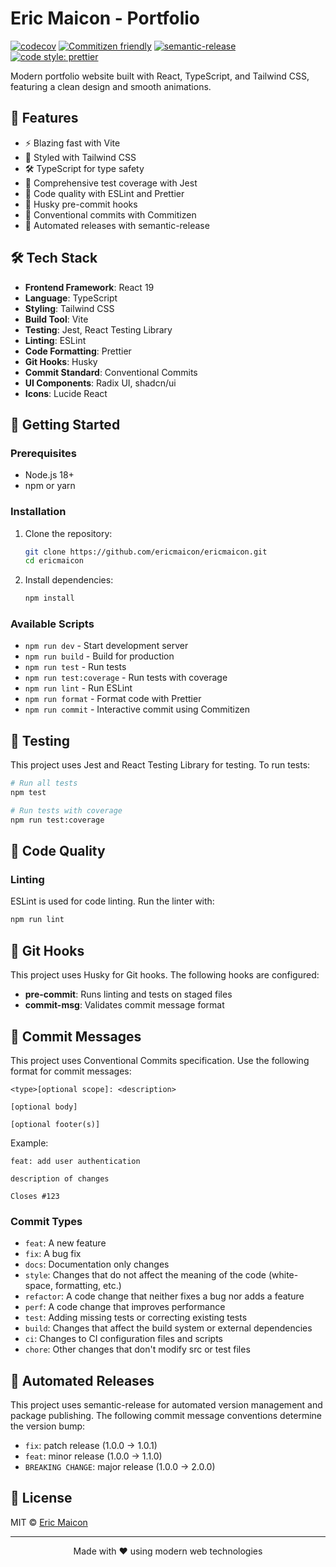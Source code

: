 # Eric Maicon - Portfolio

[![codecov](https://codecov.io/gh/ericmaicon/ericmaicon.github.io/branch/main/graph/badge.svg)](https://codecov.io/gh/ericmaicon/ericmaicon.github.io)
[![Commitizen friendly](https://img.shields.io/badge/commitizen-friendly-brightgreen.svg)](http://commitizen.github.io/cz-cli/)
[![semantic-release](https://img.shields.io/badge/%20%20%F0%9F%93%A6%F0%9F%9A%80-semantic--release-e10079.svg)](https://github.com/semantic-release/semantic-release)
[![code style: prettier](https://img.shields.io/badge/code_style-prettier-ff69b4.svg?style=flat-square)](https://github.com/prettier/prettier)

Modern portfolio website built with React, TypeScript, and Tailwind CSS, featuring a clean design and smooth animations.

## 🚀 Features

- ⚡️ Blazing fast with Vite
- 🎨 Styled with Tailwind CSS
- 🛠 TypeScript for type safety
- 🧪 Comprehensive test coverage with Jest
- 🧹 Code quality with ESLint and Prettier
- 🐶 Husky pre-commit hooks
- 📝 Conventional commits with Commitizen
- 🤖 Automated releases with semantic-release

## 🛠 Tech Stack

- **Frontend Framework**: React 19
- **Language**: TypeScript
- **Styling**: Tailwind CSS
- **Build Tool**: Vite
- **Testing**: Jest, React Testing Library
- **Linting**: ESLint
- **Code Formatting**: Prettier
- **Git Hooks**: Husky
- **Commit Standard**: Conventional Commits
- **UI Components**: Radix UI, shadcn/ui
- **Icons**: Lucide React

## 🚀 Getting Started

### Prerequisites

- Node.js 18+
- npm or yarn

### Installation

1. Clone the repository:

   ```bash
   git clone https://github.com/ericmaicon/ericmaicon.git
   cd ericmaicon
   ```

2. Install dependencies:

   ```bash
   npm install
   ```

### Available Scripts

- `npm run dev` - Start development server
- `npm run build` - Build for production
- `npm run test` - Run tests
- `npm run test:coverage` - Run tests with coverage
- `npm run lint` - Run ESLint
- `npm run format` - Format code with Prettier
- `npm run commit` - Interactive commit using Commitizen

## 🧪 Testing

This project uses Jest and React Testing Library for testing. To run tests:

```bash
# Run all tests
npm test

# Run tests with coverage
npm run test:coverage
```

## 🧹 Code Quality

### Linting

ESLint is used for code linting. Run the linter with:

```bash
npm run lint
```

## 🐶 Git Hooks

This project uses Husky for Git hooks. The following hooks are configured:

- **pre-commit**: Runs linting and tests on staged files
- **commit-msg**: Validates commit message format

## 📝 Commit Messages

This project uses Conventional Commits specification. Use the following format for commit messages:

```
<type>[optional scope]: <description>

[optional body]

[optional footer(s)]
```

Example:

```
feat: add user authentication

description of changes

Closes #123
```

### Commit Types

- `feat`: A new feature
- `fix`: A bug fix
- `docs`: Documentation only changes
- `style`: Changes that do not affect the meaning of the code (white-space, formatting, etc.)
- `refactor`: A code change that neither fixes a bug nor adds a feature
- `perf`: A code change that improves performance
- `test`: Adding missing tests or correcting existing tests
- `build`: Changes that affect the build system or external dependencies
- `ci`: Changes to CI configuration files and scripts
- `chore`: Other changes that don't modify src or test files

## 🤖 Automated Releases

This project uses semantic-release for automated version management and package publishing. The following commit message conventions determine the version bump:

- `fix`: patch release (1.0.0 -> 1.0.1)
- `feat`: minor release (1.0.0 -> 1.1.0)
- `BREAKING CHANGE`: major release (1.0.0 -> 2.0.0)

## 📄 License

MIT © [Eric Maicon](https://github.com/ericmaicon)

---

<div align="center">
  Made with ❤️ using modern web technologies
</div>

